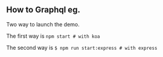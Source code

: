 ## How to Graphql eg.

Two way to launch the demo.

The first way is `npm start # with koa`


The second way is `$ npm run start:express # with express`
